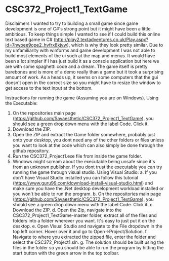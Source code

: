 # CSC372_Project1_TextGame
Disclaimers
  I wanted to try to building a small game since game development is one of C#'s strong point but it might have been a little ambitious.
  To keep things simple I wanted to see if I could build this online text based game in C# 
  (http://play2.textadventures.co.uk/Play.aspx?id=7nwoee9ope2_hvfrx8kjvw), which is why they look pretty similar. Due to my unfamiliarity 
  with winforms and game development I was not able to build most elements of the ui such at the map and menus. It would have been a lot 
  simpler if I has just build it as a console application but here we are with some spaghetti code and a dream. The game itself is pretty 
  barebones and is more of a demo really than a game but it took a surprising amount of work. As a heads up, it seems on some computers 
  that the gui doesn't open in the correct size so you might have to resize the window to get access to the text input at the bottom.

Instructions for running the game (Assuming you are on Windows).
Using the Executable:
  1. On the repositories main page (https://github.com/Savaesthetic/CSC372_Project1_TextGame), 
  you should see a green drop down menu with the label Code. Click it.
  2. Download the ZIP.
  3. Open the ZIP and extract the Game folder somewhere, probably just onto your desktop, you dont need any of the 
  other folders or files unless you want to look at the code which can also simply be done through the github repository.
  4. Run the CSC372_Project1.exe file from inside the game folder.
  5. Windows might scream about the executable being unsafe since it's from an unknown publisher. If you dont trust 
  the executable you can try running the game through visual studio.
Using Visual Studio:
  a. If you don't have Visual Studio installed you can follow this tutorial (https://www.guru99.com/download-install-visual-studio.html)
  and make sure you have the .Net desktop development workload installed or you won't be able to run the program.
  b. On the repositories main page (https://github.com/Savaesthetic/CSC372_Project1_TextGame), 
  you should see a green drop down menu with the label Code. Click it.
  c. Download the ZIP.
  d. Open the Zip, navigate into the CSC372_Project1_TextGame-master folder, extract all of the files and folders into a folder 
  wherever you want. It's easy to just put it on the desktop.
  e. Open Visual Studio and navigate to the File dropdown in the top left corner. Hover over it and go to Open->Project/Solution.
  f. Navigate to where you extracted the zipped file, enter the folder and select the CSC372_Project1.sln.
  g. The solution should be built using the files in the folder so you should be able to run the program by hitting the start
  button with the green arrow in the top toolbar.
  
